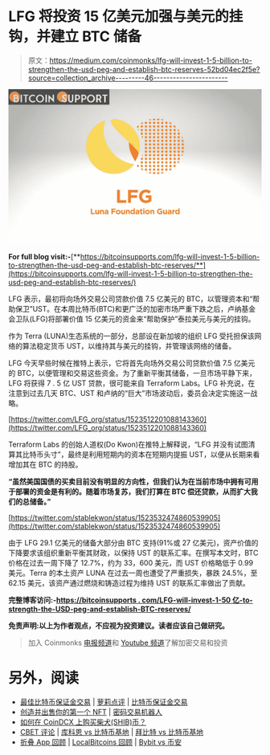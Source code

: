 # LFG 将投资 15 亿美元加强与美元的挂钩，并建立 BTC 储备

> 原文：<https://medium.com/coinmonks/lfg-will-invest-1-5-billion-to-strengthen-the-usd-peg-and-establish-btc-reserves-52bd04ec2f5e?source=collection_archive---------46----------------------->

![](img/a24a20ccd6d4f2fedd0211666dbd35c7.png)

**For full blog visit:-**[**https://bitcoinsupports.com/lfg-will-invest-1-5-billion-to-strengthen-the-usd-peg-and-establish-btc-reserves/**](https://bitcoinsupports.com/lfg-will-invest-1-5-billion-to-strengthen-the-usd-peg-and-establish-btc-reserves/)

LFG 表示，最初将向场外交易公司贷款价值 7.5 亿美元的 BTC，以管理资本和“帮助保卫”UST。在本周比特币(BTC)和更广泛的加密市场严重下跌之后，卢纳基金会卫队(LFG)将部署价值 15 亿美元的资金来“帮助保护”泰拉美元与美元的挂钩。

作为 Terra (LUNA)生态系统的一部分，总部设在新加坡的组织 LFG 受托担保该网络的算法稳定货币 UST，以维持其与美元的挂钩，并管理该网络的储备。

LFG 今天早些时候在推特上表示，它将首先向场外交易公司贷款价值 7.5 亿美元的 BTC，以便管理和交易这些资金。为了重新平衡其储备，一旦市场平静下来，LFG 将获得 7 . 5 亿 UST 贷款，很可能来自 Terraform Labs。LFG 补充说，在注意到过去几天 BTC、UST 和卢纳的“巨大”市场波动后，委员会决定实施这一战略。

[https://twitter.com/LFG_org/status/1523512201088143360](https://twitter.com/LFG_org/status/1523512201088143360)

Terraform Labs 的创始人道权(Do Kwon)在推特上解释说，“LFG 并没有试图清算其比特币头寸”，最终是利用短期内的资本在短期内提振 UST，以便从长期来看增加其在 BTC 的持股。

**“虽然美国国债的买卖目前没有明显的方向性，但我们认为在当前市场中拥有可用于部署的资金是有利的。随着市场复苏，我们打算在 BTC 偿还贷款，从而扩大我们的总储备。”**

[https://twitter.com/stablekwon/status/1523532474860539905](https://twitter.com/stablekwon/status/1523532474860539905)

由于 LFG 29.1 亿美元的储备大部分由 BTC 支持(91%或 27 亿美元)，资产价值的下降要求该组织重新平衡其财政，以保持 UST 的联系汇率。在撰写本文时，BTC 价格在过去一周下降了 12.7%，约为 33，600 美元，而 UST 价格略低于 0.99 美元。Terra 的本土资产 LUNA 在过去一周也遭受了严重损失，暴跌 24.5%，至 62.15 美元，该资产通过燃烧和铸造过程为维持 UST 的联系汇率做出了贡献。

**完整博客访问:-**[**https://bitcoinsupports . com/LFG-will-invest-1-50 亿-to-strength-the-USD-peg-and-establish-BTC-reserves/**](https://bitcoinsupports.com/lfg-will-invest-1-5-billion-to-strengthen-the-usd-peg-and-establish-btc-reserves/)

**免责声明:以上为作者观点，不应视为投资建议。读者应该自己做研究。**

> 加入 Coinmonks [电报频道](https://t.me/coincodecap)和 [Youtube 频道](https://www.youtube.com/c/coinmonks/videos)了解加密交易和投资

# 另外，阅读

*   [最佳比特币保证金交易](/coinmonks/bitcoin-margin-trading-exchange-bcbfcbf7b8e3) | [萝莉点评](/coinmonks/lolli-review-e6ddc7895ad8) | [比特币保证金交易](https://coincodecap.com/bityard-margin-trading)
*   [创造并出售你的第一个 NFT](https://coincodecap.com/create-nft) | [密码交易机器人](https://coincodecap.com/best-crypto-trading-bots)
*   [如何在 CoinDCX 上购买柴犬(SHIB)币？](https://coincodecap.com/buy-shiba-coindcx)
*   [CBET 评论](https://coincodecap.com/cbet-casino-review) | [库科恩 vs 比特币基地](https://coincodecap.com/kucoin-vs-coinbase) | [拜比特 vs 比特币基地](https://coincodecap.com/bybit-vs-coinbase)
*   [折叠 App 回顾](https://coincodecap.com/fold-app-review) | [LocalBitcoins 回顾](/coinmonks/localbitcoins-review-6cc001c6ed56) | [Bybit vs 币安](https://coincodecap.com/bybit-binance-moonxbt)